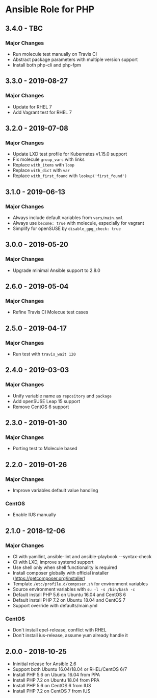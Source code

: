 # Ansible Role for PHP

## 3.4.0 - TBC

### Major Changes

  - Run molecule test manually on Travis CI
  - Abstract package parameters with multiple version support
  - Install both php-cli and php-fpm

## 3.3.0 - 2019-08-27

### Major Changes

  - Update for RHEL 7
  - Add Vagrant test for RHEL 7

## 3.2.0 - 2019-07-08

### Major Changes

  - Update LXD test profile for Kubernetes v1.15.0 support
  - Fix molecule `group_vars` with links
  - Replace `with_items` with `loop`
  - Replace `with_dict` with `var`
  - Replace `with_first_found` with `lookup('first_found')`

## 3.1.0 - 2019-06-13

### Major Changes

  - Always include default variables from `vars/main.yml`
  - Always use `become: true` with molecule, especially for vagrant
  - Simplify for openSUSE by `disable_gpg_check: true`

## 3.0.0 - 2019-05-20

### Major Changes

  - Upgrade minimal Ansible support to 2.8.0

## 2.6.0 - 2019-05-04

### Major Changes

  - Refine Travis CI Molecue test cases

## 2.5.0 - 2019-04-17

### Major Changes

  - Run test with `travis_wait 120`

## 2.4.0 - 2019-03-03

### Major Changes

  - Unify variable name as `repository` and `package`
  - Add openSUSE Leap 15 support
  - Remove CentOS 6 support

## 2.3.0 - 2019-01-30

### Major Changes

  - Porting test to Molecule based

## 2.2.0 - 2019-01-26

### Major Changes

  - Improve variables default value handling

### CentOS

  - Enable IUS manually

## 2.1.0 - 2018-12-06

### Major Changes

  - CI with yamllint, ansible-lint and ansible-playbook --syntax-check
  - CI with LXD, improve systemd support
  - Use shell only when shell functionality is required
  - Install composer globally with official installer (<https://getcomposer.org/installer>)
  - Template `/etc/profile.d/composer.sh` for environment variables
  - Source environment variables with `su -l -s /bin/bash -c`
  - Default install PHP 5.6 on Ubuntu 16.04 and CentOS 6
  - Default install PHP 7.2 on Ubuntu 18.04 and CentOS 7
  - Support override with defaults/main.yml

### CentOS

  - Don't install epel-release, conflict with RHEL
  - Don't install ius-release, assume yum already handle it

## 2.0.0 - 2018-10-25

  - Ininitial release for Ansible 2.6
  - Support both Ubuntu 16.04/18.04 or RHEL/CentOS 6/7
  - Install PHP 5.6 on Ubuntu 16.04 from PPA
  - Install PHP 7.2 on Ubuntu 18.04 from PPA
  - Install PHP 5.6 on CentOS 6 from IUS
  - Install PHP 7.2 on CentOS 7 from IUS
